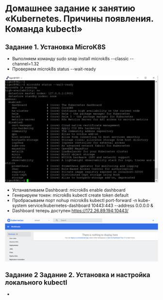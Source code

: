 # Домашнее задание к занятию «Kubernetes. Причины появления. Команда kubectl»

## Задание 1. Установка MicroK8S

* Выполняем команду sudo snap install microk8s --classic --channel=1.32
* Проверяем microk8s status --wait-ready

![microk8s status](https://github.com/A-Tagir/kubernetes/blob/main/01/Kubernetes01_mikroK8Sready.png)


* Устанавливаем Dashboard:  microk8s enable dashboard
* Генерируем токен: microk8s kubectl create token default
* Пробрасываем порт nohup microk8s kubectl port-forward -n kube-system service/kubernetes-dashboard 10443:443 --address 0.0.0.0 &
* Dashboard теперь доступен https://172.26.89.194:10443/

![Dashboard](https://github.com/A-Tagir/kubernetes/blob/main/01/Kubernetes01_mikroK8Sdashboard.png)

## Задание 2 Задание 2. Установка и настройка локального kubectl

* 